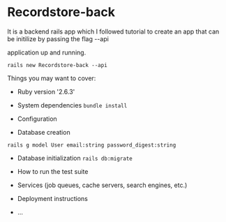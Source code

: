 # Recordstore-back

It is a backend rails app which I followed tutorial to create an app that can be initilize by passing the flag --api

application up and running.

```
rails new Recordstore-back --api

```
Things you may want to cover:

* Ruby version '2.6.3'

* System dependencies `bundle install`

* Configuration

* Database creation
 ```
 rails g model User email:string password_digest:string
 ```

* Database initialization `rails db:migrate`

* How to run the test suite

* Services (job queues, cache servers, search engines, etc.)

* Deployment instructions

* ...
